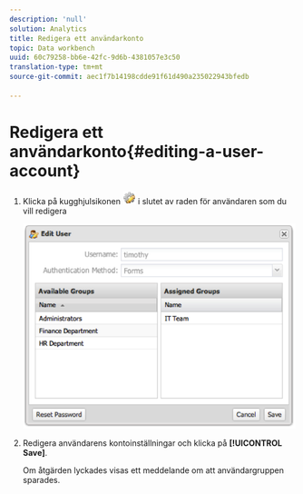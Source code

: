 ```yaml
---
description: 'null'
solution: Analytics
title: Redigera ett användarkonto
topic: Data workbench
uuid: 60c79258-bb6e-42fc-9d6b-4381057e3c50
translation-type: tm+mt
source-git-commit: aec1f7b14198cdde91f61d490a235022943bfedb

---
```



# Redigera ett användarkonto{#editing-a-user-account}

1. Klicka på kugghjulsikonen ![](assets/edit_icon.png) i slutet av raden för användaren som du vill redigera

   ![](assets/edit_user_account.png)

1. Redigera användarens kontoinställningar och klicka på **[!UICONTROL Save]**.

   Om åtgärden lyckades visas ett meddelande om att användargruppen sparades.